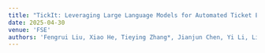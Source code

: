 ```yaml
---
title: "TickIt: Leveraging Large Language Models for Automated Ticket Escalation"
date: 2025-04-30
venue: 'FSE'
authors: 'Fengrui Liu, Xiao He, Tieying Zhang*, Jianjun Chen, Yi Li, Lihua Yi, Haipeng Zhang, Gang Wu, Rui Shi'
---
```

